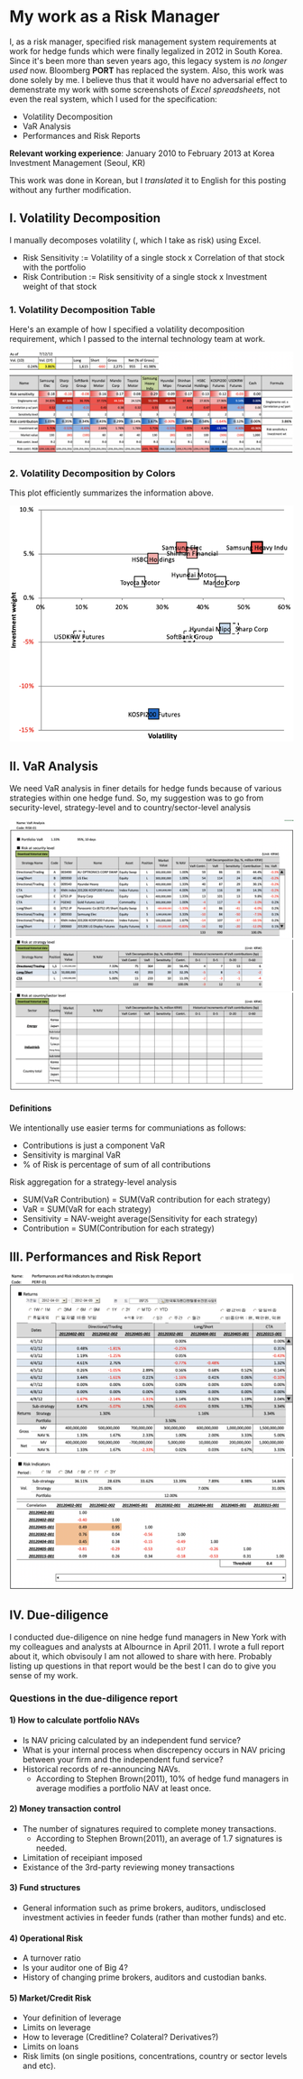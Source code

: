 # My work as a Risk Manager
I, as a risk manager, specified risk management system requirements at work for hedge funds which were finally legalized in 2012 in South Korea. Since it's been more than seven years ago, this legacy system is *no longer used* now. Bloomberg **PORT** has replaced the system. Also, this work was done solely by me. I believe thus that it would have no adversarial effect to demenstrate my work with some screenshots of *Excel spreadsheets*, not even the real system, which I used for the specification:
- Volatility Decomposition
- VaR Analysis
- Performances and Risk Reports

**Relevant working experience**: January 2010 to February 2013 at Korea Investment Management (Seoul, KR)

This work was done in Korean, but I *translated* it to English for this posting without any further modification.

## I. Volatility Decomposition
I manually decomposes volatility (, which I take as risk) using Excel.
- Risk Sensitivity := Volatility of a single stock x Correlation of that stock with the portfolio
- Risk Contribution := Risk sensitivity of a single stock x Investment weight of that stock


### 1. Volatility Decomposition Table
Here's an example of how I specified a volatility decomposition requirement, which I passed to the internal technology team at work.

![volatility_decomposition](volatility_decomposition.png)


### 2. Volatility Decomposition by Colors
This plot efficiently summarizes the information above.

![volatility_decomposition_by_colors](volatility_decomposition_by_colors.png)



## II. VaR Analysis
We need VaR analysis in finer details for hedge funds because of various strategies within one hedge fund. So, my suggestion was to go from security-level, strategy-level and to country/sector-level analysis

![var_analysis_1](var_analysis_1.png)
![var_analysis_2](var_analysis_2.png)
![var_analysis_3](var_analysis_3.png)

#### Definitions
We intentionally use easier terms for communiations as follows:
  - Contributions is just a component VaR
  - Sensitivity is marginal VaR
  - % of Risk is percentage of sum of all contributions
  
Risk aggregation for a strategy-level analysis
  - SUM(VaR Contribution) = SUM(VaR contribution for each strategy)
  - VaR = SUM(VaR for each strategy)
  - Sensitivity = NAV-weight average(Sensitivity for each strategy)
  - Contribution = SUM(Contribution for each strategy)



## III. Performances and Risk Report
![performances_and_risk_indicators_by_strategies](performances_and_risk_indicators_by_strategies.png)
![performances_and_risk_indicators_by_strategies_2](performances_and_risk_indicators_by_strategies_2.png)


## IV. Due-diligence
I conducted due-diligence on nine hedge fund managers in New York with my colleagues and analysts at Albournce in April 2011. I wrote a full report about it, which obvisouly I am not allowed to share with here. Probably listing up questions in that report would be the best I can do to give you sense of my work.

### Questions in the due-diligence report
#### 1) How to calculate portfolio NAVs
- Is NAV pricing calculated by an independent fund service?
- What is your internal process when discrepency occurs in NAV pricing between your firm and the independent fund service?
- Historical records of re-announcing NAVs.
  - According to Stephen Brown(2011), 10% of hedge fund managers in average modifies a portfolio NAV at least once.

#### 2) Money transaction control
- The number of signatures required to complete money transactions. 
  - According to Stephen Brown(2011), an average of 1.7 signatures is needed.
- Limitation of receipiant imposed
- Existance of the 3rd-party reviewing money transactions

#### 3) Fund structures
- General information such as prime brokers, auditors, undisclosed investment activies in feeder funds (rather than mother funds) and etc.

#### 4) Operational Risk
- A turnover ratio
- Is your auditor one of Big 4?
- History of changing prime brokers, auditors and custodian banks.

#### 5) Market/Credit Risk
- Your definition of leverage
- Limits on leverage
- How to leverage (Creditline? Colateral? Derivatives?)
- Limits on loans
- Risk limits (on single positions, concentrations, country or sector levels and etc).
